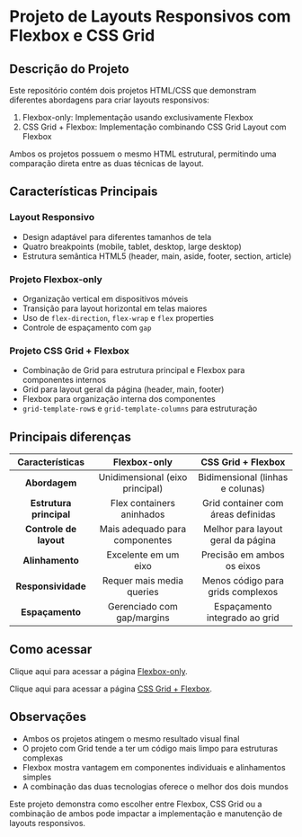 # Projeto de Layouts Responsivos com Flexbox e CSS Grid

## Descrição do Projeto
Este repositório contém dois projetos HTML/CSS que demonstram diferentes abordagens para criar layouts responsivos:

1. Flexbox-only: Implementação usando exclusivamente Flexbox
2. CSS Grid + Flexbox: Implementação combinando CSS Grid Layout com Flexbox

Ambos os projetos possuem o mesmo HTML estrutural, permitindo uma comparação direta entre as duas técnicas de layout.

## Características Principais

### Layout Responsivo

- Design adaptável para diferentes tamanhos de tela
- Quatro breakpoints (mobile, tablet, desktop, large desktop)
- Estrutura semântica HTML5 (header, main, aside, footer, section, article)

### Projeto Flexbox-only

- Organização vertical em dispositivos móveis
- Transição para layout horizontal em telas maiores
- Uso de `flex-direction`, `flex-wrap` e `flex` properties
- Controle de espaçamento com `gap`

### Projeto CSS Grid + Flexbox

- Combinação de Grid para estrutura principal e Flexbox para componentes internos
- Grid para layout geral da página (header, main, footer)
- Flexbox para organização interna dos componentes
- `grid-template-row`s e `grid-template-columns` para estruturação

## Principais diferenças
|   **Características**   |         **Flexbox-only**        |       **CSS Grid + Flexbox**       |
|:-----------------------:|:-------------------------------:|:----------------------------------:|
|      **Abordagem**      | Unidimensional (eixo principal) |  Bidimensional (linhas e colunas)  |
| **Estrutura principal** |    Flex containers aninhados    | Grid container com áreas definidas |
|  **Controle de layout** |  Mais adequado para componentes | Melhor para layout geral da página |
|     **Alinhamento**     |       Excelente em um eixo      |     Precisão em ambos os eixos     |
|    **Responsividade**   |    Requer mais media queries    |  Menos código para grids complexos |
|     **Espaçamento**     |    Gerenciado com gap/margins   |    Espaçamento integrado ao grid   |

## Como acessar
Clique aqui para acessar a página [Flexbox-only](https://menxzes.github.io/responsive-web-layout/flexbox/).

Clique aqui para acessar a página [CSS Grid + Flexbox](https://menxzes.github.io/responsive-web-layout/grid_flexbox/).

## Observações

- Ambos os projetos atingem o mesmo resultado visual final
- O projeto com Grid tende a ter um código mais limpo para estruturas complexas
- Flexbox mostra vantagem em componentes individuais e alinhamentos simples
- A combinação das duas tecnologias oferece o melhor dos dois mundos

Este projeto demonstra como escolher entre Flexbox, CSS Grid ou a combinação de ambos pode impactar a implementação e manutenção de layouts responsivos.
